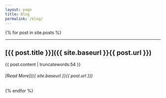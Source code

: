 ```yaml
---
layout: page
title: Blog
permalink: /blog/
---
```


{% for post in site.posts %}

<hr>

## [{{ post.title }}]({{ site.baseurl }}{{ post.url }})

{{ post.content | truncatewords:54 }}

###### [Read More]({{ site.baseurl }}{{ post.url }})

{% endfor %}
